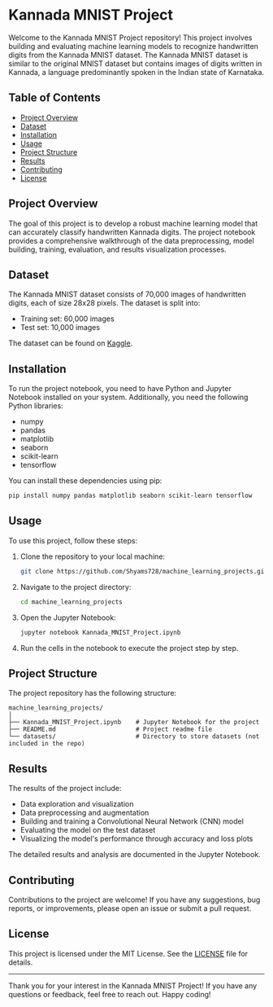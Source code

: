 # Kannada MNIST Project

Welcome to the Kannada MNIST Project repository! This project involves building and evaluating machine learning models to recognize handwritten digits from the Kannada MNIST dataset. The Kannada MNIST dataset is similar to the original MNIST dataset but contains images of digits written in Kannada, a language predominantly spoken in the Indian state of Karnataka.

## Table of Contents

- [Project Overview](#project-overview)
- [Dataset](#dataset)
- [Installation](#installation)
- [Usage](#usage)
- [Project Structure](#project-structure)
- [Results](#results)
- [Contributing](#contributing)
- [License](#license)

## Project Overview

The goal of this project is to develop a robust machine learning model that can accurately classify handwritten Kannada digits. The project notebook provides a comprehensive walkthrough of the data preprocessing, model building, training, evaluation, and results visualization processes.

## Dataset

The Kannada MNIST dataset consists of 70,000 images of handwritten digits, each of size 28x28 pixels. The dataset is split into:
- Training set: 60,000 images
- Test set: 10,000 images

The dataset can be found on [Kaggle](https://www.kaggle.com/datasets).

## Installation

To run the project notebook, you need to have Python and Jupyter Notebook installed on your system. Additionally, you need the following Python libraries:

- numpy
- pandas
- matplotlib
- seaborn
- scikit-learn
- tensorflow

You can install these dependencies using pip:

```bash
pip install numpy pandas matplotlib seaborn scikit-learn tensorflow
```

## Usage

To use this project, follow these steps:

1. Clone the repository to your local machine:
    ```bash
    git clone https://github.com/Shyams728/machine_learning_projects.git
    ```

2. Navigate to the project directory:
    ```bash
    cd machine_learning_projects
    ```

3. Open the Jupyter Notebook:
    ```bash
    jupyter notebook Kannada_MNIST_Project.ipynb
    ```

4. Run the cells in the notebook to execute the project step by step.

## Project Structure

The project repository has the following structure:

```
machine_learning_projects/
│
├── Kannada_MNIST_Project.ipynb    # Jupyter Notebook for the project
├── README.md                      # Project readme file
└── datasets/                      # Directory to store datasets (not included in the repo)
```

## Results

The results of the project include:
- Data exploration and visualization
- Data preprocessing and augmentation
- Building and training a Convolutional Neural Network (CNN) model
- Evaluating the model on the test dataset
- Visualizing the model's performance through accuracy and loss plots

The detailed results and analysis are documented in the Jupyter Notebook.

## Contributing

Contributions to the project are welcome! If you have any suggestions, bug reports, or improvements, please open an issue or submit a pull request.

## License

This project is licensed under the MIT License. See the [LICENSE](https://github.com/Shyams728/machine_learning_projects/blob/main/LICENSE) file for details.

---

Thank you for your interest in the Kannada MNIST Project! If you have any questions or feedback, feel free to reach out. Happy coding!
